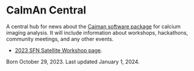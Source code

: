 # CaImAn Central
A central hub for news about the [Caiman software package](https://github.com/flatironinstitute/CaImAn) for calcium imaging analysis. It will include information about workshops, hackathons, community meetings, and any other events.

- [2023 SFN Satellite Workshop page](https://github.com/flatironinstitute/caiman_central/tree/main/workshops/sfn_2023).

Born October 29, 2023. Last updated January 1, 2024.
